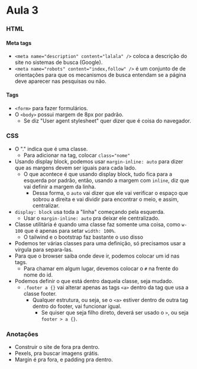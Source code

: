 # Aula 3

### HTML
#### Meta tags
* `<meta name="description" content="lalala" />` coloca a descrição do site no sistemas de busca (Google).
* `<meta name="robots" content="index,follow" />` é um conjunto de de orientações para que os mecanismos de busca entendam se a página deve aparecer nas pesquisas ou não.

#### Tags
* `<form>` para fazer formulários. 
* O `<body>` possui margem de 8px por padrão.
  * Se diz "User agent stylesheet" quer dizer que é coisa do navegador. 

### CSS
* O "." indica que é uma classe.
  * Para adicionar na tag, colocar `class="nome"`
* Usando display block, podemos usar `margin-inline: auto` para dizer que as margens devem ser iguais para cada lado.
  * O que acontece é que usando display block, tudo fica para a esquerda por padrão, então, usando a margem com `inline`, diz que vai definir a margem da linha.
    * Dessa forma, o `auto` vai dizer que ele vai verificar o espaço que sobrou a direita e vai dividir para encontrar o meio, e assim, centralizar.
* `display: block` usa toda a "linha" começando pela esquerda.
  * Usar o `margin-inline: auto` pra deixar ele centralizado.
* Classe utilitária é quando uma classe faz somente uma coisa, como `w-100` que é apenas para setar `width: 100%`.
  * O tailwind e o bootstrap faz bastante o uso disso
* Podemos ter várias classes para uma definição, só precisamos usar a vírgula para separa-las.
* Para que o browser saiba onde deve ir, podemos colocar um id nas tags.
  * Para chamar em algum lugar, devemos colocar o `#` na frente do nome do id.
* Podemos definir o que está dentro daquela classe, seja mudado.
  * `.footer a {}` vai alterar apenas as tags `<a>` dentro da tag que usa a classe footer.
    * Qualquer estrutura, ou seja, se o `<a>` estiver dentro de outra tag dentro do footer, vai funcionar igual.
      * Se quiser que seja filho direto, deverá ser usado o `>`, ou seja `footer > a {}`. 

### Anotações
* Construir o site de fora pra dentro.
* Pexels, pra buscar imagens grátis.
* Margin é pra fora, e padding pra dentro.